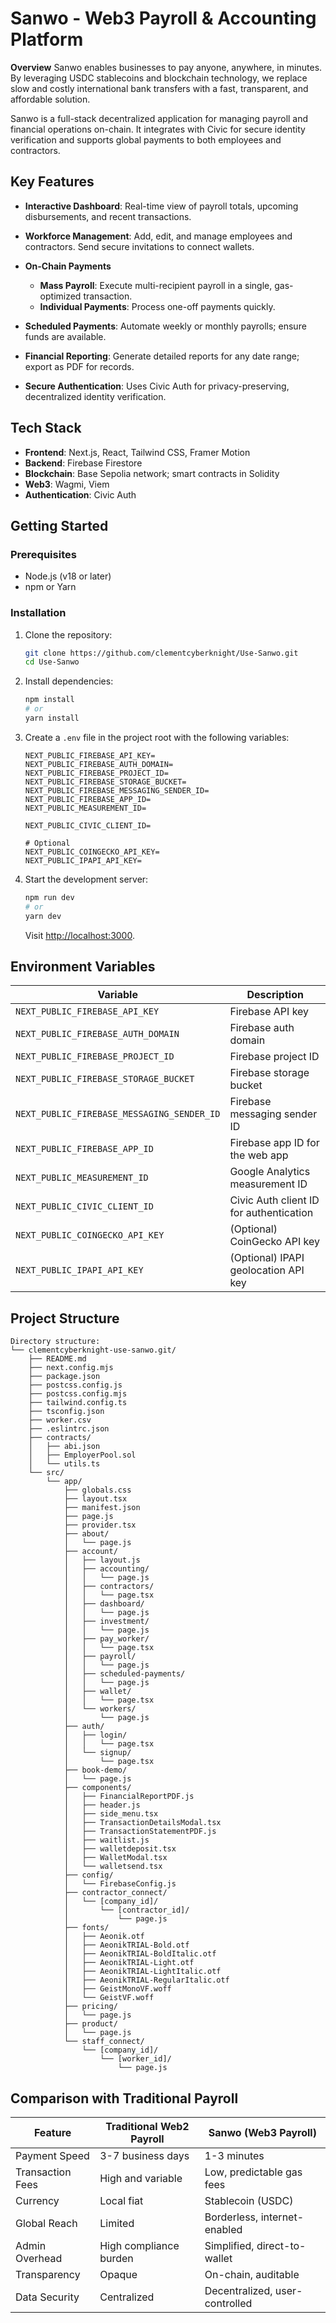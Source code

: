 # Sanwo - Web3 Payroll & Accounting Platform

**Overview**
Sanwo enables businesses to pay anyone, anywhere, in minutes. By leveraging USDC stablecoins and blockchain technology, we replace slow and costly international bank transfers with a fast, transparent, and affordable solution.

Sanwo is a full-stack decentralized application for managing payroll and financial operations on-chain. It integrates with Civic for secure identity verification and supports global payments to both employees and contractors.

## Key Features

* **Interactive Dashboard**: Real-time view of payroll totals, upcoming disbursements, and recent transactions.
* **Workforce Management**: Add, edit, and manage employees and contractors. Send secure invitations to connect wallets.
* **On-Chain Payments**

  * **Mass Payroll**: Execute multi-recipient payroll in a single, gas-optimized transaction.
  * **Individual Payments**: Process one-off payments quickly.
* **Scheduled Payments**: Automate weekly or monthly payrolls; ensure funds are available.
* **Financial Reporting**: Generate detailed reports for any date range; export as PDF for records.
* **Secure Authentication**: Uses Civic Auth for privacy-preserving, decentralized identity verification.

## Tech Stack

* **Frontend**: Next.js, React, Tailwind CSS, Framer Motion
* **Backend**: Firebase Firestore
* **Blockchain**: Base Sepolia network; smart contracts in Solidity
* **Web3**: Wagmi, Viem
* **Authentication**: Civic Auth

## Getting Started

### Prerequisites

* Node.js (v18 or later)
* npm or Yarn

### Installation

1. Clone the repository:

   ```bash
   git clone https://github.com/clementcyberknight/Use-Sanwo.git
   cd Use-Sanwo
   ```
2. Install dependencies:

   ```bash
   npm install
   # or
   yarn install
   ```
3. Create a `.env` file in the project root with the following variables:

   ```env
   NEXT_PUBLIC_FIREBASE_API_KEY=
   NEXT_PUBLIC_FIREBASE_AUTH_DOMAIN=
   NEXT_PUBLIC_FIREBASE_PROJECT_ID=
   NEXT_PUBLIC_FIREBASE_STORAGE_BUCKET=
   NEXT_PUBLIC_FIREBASE_MESSAGING_SENDER_ID=
   NEXT_PUBLIC_FIREBASE_APP_ID=
   NEXT_PUBLIC_MEASUREMENT_ID=

   NEXT_PUBLIC_CIVIC_CLIENT_ID=

   # Optional
   NEXT_PUBLIC_COINGECKO_API_KEY=
   NEXT_PUBLIC_IPAPI_API_KEY=
   ```
4. Start the development server:

   ```bash
   npm run dev
   # or
   yarn dev
   ```

   Visit [http://localhost:3000](http://localhost:3000).

## Environment Variables

| Variable                                   | Description                             |
| ------------------------------------------ | --------------------------------------- |
| `NEXT_PUBLIC_FIREBASE_API_KEY`             | Firebase API key                        |
| `NEXT_PUBLIC_FIREBASE_AUTH_DOMAIN`         | Firebase auth domain                    |
| `NEXT_PUBLIC_FIREBASE_PROJECT_ID`          | Firebase project ID                     |
| `NEXT_PUBLIC_FIREBASE_STORAGE_BUCKET`      | Firebase storage bucket                 |
| `NEXT_PUBLIC_FIREBASE_MESSAGING_SENDER_ID` | Firebase messaging sender ID            |
| `NEXT_PUBLIC_FIREBASE_APP_ID`              | Firebase app ID for the web app         |
| `NEXT_PUBLIC_MEASUREMENT_ID`               | Google Analytics measurement ID         |
| `NEXT_PUBLIC_CIVIC_CLIENT_ID`              | Civic Auth client ID for authentication |
| `NEXT_PUBLIC_COINGECKO_API_KEY`            | (Optional) CoinGecko API key            |
| `NEXT_PUBLIC_IPAPI_API_KEY`                | (Optional) IPAPI geolocation API key    |

## Project Structure

```
Directory structure:
└── clementcyberknight-use-sanwo.git/
    ├── README.md
    ├── next.config.mjs
    ├── package.json
    ├── postcss.config.js
    ├── postcss.config.mjs
    ├── tailwind.config.ts
    ├── tsconfig.json
    ├── worker.csv
    ├── .eslintrc.json
    ├── contracts/
    │   ├── abi.json
    │   ├── EmployerPool.sol
    │   └── utils.ts
    └── src/
        └── app/
            ├── globals.css
            ├── layout.tsx
            ├── manifest.json
            ├── page.js
            ├── provider.tsx
            ├── about/
            │   └── page.js
            ├── account/
            │   ├── layout.js
            │   ├── accounting/
            │   │   └── page.js
            │   ├── contractors/
            │   │   └── page.tsx
            │   ├── dashboard/
            │   │   └── page.js
            │   ├── investment/
            │   │   └── page.js
            │   ├── pay_worker/
            │   │   └── page.tsx
            │   ├── payroll/
            │   │   └── page.js
            │   ├── scheduled-payments/
            │   │   └── page.js
            │   ├── wallet/
            │   │   └── page.tsx
            │   └── workers/
            │       └── page.js
            ├── auth/
            │   ├── login/
            │   │   └── page.tsx
            │   └── signup/
            │       └── page.tsx
            ├── book-demo/
            │   └── page.js
            ├── components/
            │   ├── FinancialReportPDF.js
            │   ├── header.js
            │   ├── side_menu.tsx
            │   ├── TransactionDetailsModal.tsx
            │   ├── TransactionStatementPDF.js
            │   ├── waitlist.js
            │   ├── walletdeposit.tsx
            │   ├── WalletModal.tsx
            │   └── walletsend.tsx
            ├── config/
            │   └── FirebaseConfig.js
            ├── contractor_connect/
            │   └── [company_id]/
            │       └── [contractor_id]/
            │           └── page.js
            ├── fonts/
            │   ├── Aeonik.otf
            │   ├── AeonikTRIAL-Bold.otf
            │   ├── AeonikTRIAL-BoldItalic.otf
            │   ├── AeonikTRIAL-Light.otf
            │   ├── AeonikTRIAL-LightItalic.otf
            │   ├── AeonikTRIAL-RegularItalic.otf
            │   ├── GeistMonoVF.woff
            │   └── GeistVF.woff
            ├── pricing/
            │   └── page.js
            ├── product/
            │   └── page.js
            └── staff_connect/
                └── [company_id]/
                    └── [worker_id]/
                        └── page.js

```

## Comparison with Traditional Payroll

| Feature          | Traditional Web2 Payroll | Sanwo (Web3 Payroll)           |
| ---------------- | ------------------------ | ------------------------------ |
| Payment Speed    | 3-7 business days        | 1-3 minutes                    |
| Transaction Fees | High and variable        | Low, predictable gas fees      |
| Currency         | Local fiat               | Stablecoin (USDC)              |
| Global Reach     | Limited                  | Borderless, internet-enabled   |
| Admin Overhead   | High compliance burden   | Simplified, direct-to-wallet   |
| Transparency     | Opaque                   | On-chain, auditable            |
| Data Security    | Centralized              | Decentralized, user-controlled |

```}
```
